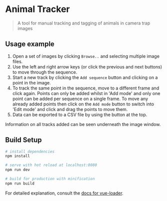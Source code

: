 # Animal Tracker

> A tool for manual tracking and tagging of animals in camera trap images

## Usage example

1. Open a set of images by clicking ```Browse..``` and selecting multiple image files.
1. Use the left and right arrow keys (or click the previous and next buttons) to move through the sequence.
1. Start a new track by clicking the ```Add sequence``` button and clicking on a point in the image.
1. To track the same point in the sequence, move to a different frame and click again. Points can only be added whilst in 'Add mode' and only one point can be added per sequence on a single frame. To move any already added points then click on the ```Add mode``` button to switch into 'Edit mode' and click and drag the points to move them. 
1. Data can be exported to a CSV file by using the button at the top.

Information on all tracks added can be seen underneath the image window. 

## Build Setup

``` bash
# install dependencies
npm install

# serve with hot reload at localhost:8080
npm run dev

# build for production with minification
npm run build
```

For detailed explanation, consult the [docs for vue-loader](http://vuejs.github.io/vue-loader).
